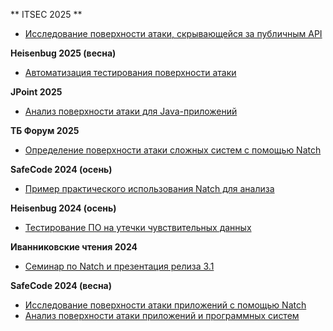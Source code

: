 ** ITSEC 2025 **
   * [Исследование поверхности атаки, скрывающейся за публичным API](https://www.itsecexpo.ru/2025/program/api_security)

**Heisenbug 2025 (весна)**
   * [Автоматизация тестирования поверхности атаки](https://heisenbug.ru/talks/52d07b75f0034c54b3aa0bc5ffe6c241/)

**JPoint 2025**
   * [Анализ поверхности атаки для Java-приложений](https://jpoint.ru/talks/ce99e026b6fc4e958b3ca45253a63b84/)

**ТБ Форум 2025**
   * [Определение поверхности атаки сложных систем с помощью Natch](https://vkvideo.ru/video-227780688_456240675?t=3h20m40s)

**SafeCode 2024 (осень)**
   * [Пример практического использования Natch для анализа](https://safecodeconf.ru/talks/41b0354680024e0fa9159c99126be663/)

**Heisenbug 2024 (осень)**
   * [Тестирование ПО на утечки чувствительных данных](https://heisenbug.ru/talks/8d90417ffefd4a05a69805ae0c06985a/)

**Иванниковские чтения 2024**
   * [Семинар по Natch и презентация релиза 3.1](https://www.youtube.com/watch?v=l2u-HbCo06E&list=PPSV)

**SafeCode 2024 (весна)**
   * [Исследование поверхности атаки приложений с помощью Natch](https://safecodeconf.ru/talks/aa3291974e1d4edb936ab3ab5f37123d/)
   * [Анализ поверхности атаки приложений и программных систем](https://safecodeconf.ru/talks/8db171a15a27424cbef28adffbf832c8/)

